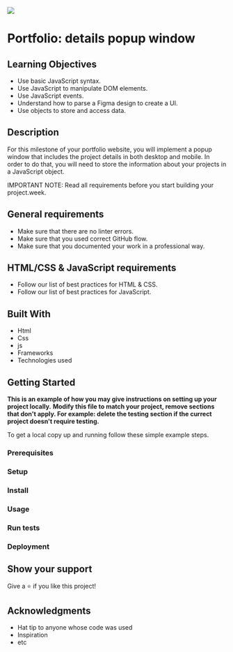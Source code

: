 ![](https://img.shields.io/badge/Microverse-blueviolet)

# Portfolio: details popup window

## Learning Objectives

- Use basic JavaScript syntax.
- Use JavaScript to manipulate DOM elements.
- Use JavaScript events.
- Understand how to parse a Figma design to create a UI.
- Use objects to store and access data.

## Description 

For this milestone of your portfolio website, you will implement a popup window that includes the project details in both desktop and mobile. In order to do that, you will need to store the information about your projects in a JavaScript object.

IMPORTANT NOTE: Read all requirements before you start building your project.week.

## General requirements
- Make sure that there are no linter errors.
- Make sure that you used correct GitHub flow.
- Make sure that you documented your work in a professional way.

## HTML/CSS & JavaScript requirements
- Follow our list of best practices for HTML & CSS.
- Follow our list of best practices for JavaScript.

## Built With

- Html
- Css
- js
- Frameworks
- Technologies used

## Getting Started

**This is an example of how you may give instructions on setting up your project locally.**
**Modify this file to match your project, remove sections that don't apply. For example: delete the testing section if the currect project doesn't require testing.**


To get a local copy up and running follow these simple example steps.

### Prerequisites

### Setup

### Install

### Usage

### Run tests

### Deployment

## Show your support

Give a ⭐️ if you like this project!

## Acknowledgments

- Hat tip to anyone whose code was used
- Inspiration
- etc
